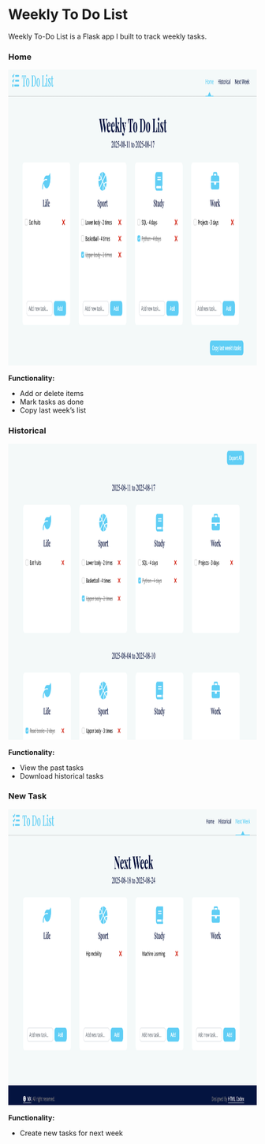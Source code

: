 # Weekly To Do List
Weekly To-Do List is a Flask app I built to track weekly tasks. 

### Home  
<img src="./weekly_to_do_list.png" alt="Image Description" width="800" height="600"/>  

**Functionality:**  
- Add or delete items  
- Mark tasks as done  
- Copy last week’s list


### Historical
<img src="./historical.png" alt="Image Description" width="800" height="600"/>

**Functionality:**  
- View the past tasks
- Download historical tasks  

### New Task
<img src="./next_week.png" alt="Image Description" width="800" height="600"/>

**Functionality:**  
- Create new tasks for next week  

